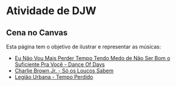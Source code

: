 # Atividade de DJW 
## Cena no Canvas

Esta página tem o objetivo de ilustrar e representar as músicas: 
* [Eu Não Vou Mais Perder Tempo Tendo Medo de Não Ser Bom o Suficiente Pra Você - Dance Of Days](https://www.youtube.com/watch?v=wD1xSPx3U-c)
* [Charlie Brown Jr. - Só os Loucos Sabem](https://www.youtube.com/watch?v=JRJj4z-prvM)
* [Legião Urbana - Tempo Perdido](https://www.youtube.com/watch?v=2hr7Uqu6G80)



